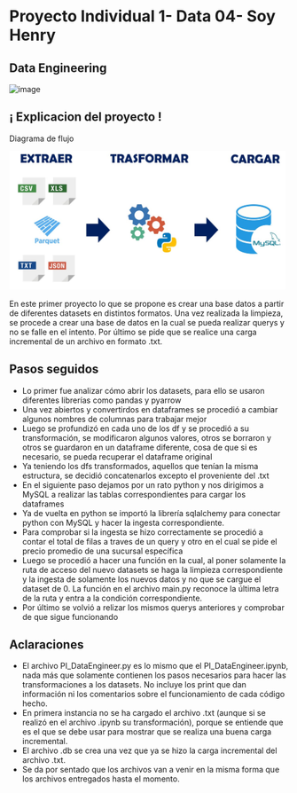 # Proyecto Individual 1- Data 04- Soy Henry   
## Data Engineering
![image](https://querido-dinero.imgix.net/1397/C%C3%B3mo-transformar-una-idea-en-un-proyecto-real_Portada.png?w=1500&h=600&fit=crop&crop=faces&auto=format,compress&lossless=1)


## ¡ Explicacion del proyecto !
Diagrama de flujo

<img src="_src\assets\Diagrama de flujo.jpg" height="250">

En este primer proyecto lo que se propone es crear una base datos a partir de diferentes
datasets en distintos formatos. Una vez realizada la limpieza, se procede a crear una base de datos en la cual se pueda realizar querys y no se falle en el intento. Por último se pide que se realice una carga incremental de un archivo en formato .txt.

## Pasos seguidos
- Lo primer fue analizar cómo abrir los datasets, para ello se usaron diferentes librerías como pandas y pyarrow 
- Una vez abiertos y convertirdos en dataframes se procedió a cambiar algunos nombres de columnas para trabajar mejor
- Luego se profundizó en cada uno de los df y se procedió a su transformación, se modificaron algunos valores, otros se borraron y otros se guardaron en un dataframe diferente, cosa de que si es necesario, se pueda recuperar el dataframe original
- Ya teniendo los dfs transformados, aquellos que tenían la misma estructura, se decidió concatenarlos excepto el proveniente del .txt
- En el siguiente paso dejamos por un rato python y nos dirigimos a MySQL a realizar las tablas correspondientes para cargar los dataframes
- Ya de vuelta en python se importó la librería sqlalchemy para conectar python con MySQL y hacer la ingesta correspondiente.
- Para comprobar si la ingesta se hizo correctamente se procedió a contar el total de filas a traves de un query y otro en el cual se pide el precio promedio de una sucursal específica
- Luego se procedió a hacer una función en la cual, al poner solamente la ruta de acceso del nuevo datasets se haga la limpieza correspondiente y la ingesta de solamente los nuevos datos y no que se cargue el dataset de 0. La función en el archivo main.py reconoce la última letra de la ruta y entra a la condición correspondiente.
- Por último se volvió a relizar los mismos querys anteriores y comprobar de que sigue funcionando

## Aclaraciones
- El archivo PI_DataEngineer.py es lo mismo que el PI_DataEngineer.ipynb, nada más que solamente contienen los pasos necesarios para hacer las transformaciones a los datasets. No incluye los print que dan información ni los comentarios sobre el funcionamiento de cada código hecho.
- En primera instancia no se ha cargado el archivo .txt (aunque si se realizó en el archivo .ipynb su transformación), porque se entiende que es el que se debe usar para mostrar que se realiza una buena carga incremental.
- El archivo .db se crea una vez que ya se hizo la carga incremental del archivo .txt.
- Se da por sentado que los archivos van a venir en la misma forma que los archivos entregados hasta el momento.